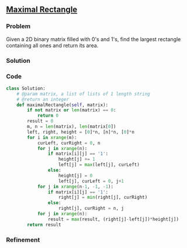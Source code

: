 ## [Maximal Rectangle](https://leetcode.com/problems/maximal-rectangle/)

### Problem

Given a 2D binary matrix filled with 0's and 1's, find the largest rectangle containing all ones and return its area. 

### Solution


### Code

``` Python
class Solution:
    # @param matrix, a list of lists of 1 length string
    # @return an integer
    def maximalRectangle(self, matrix):
        if not matrix or len(matrix) == 0:
            return 0
        result = 0
        m, n = len(matrix), len(matrix[0])
        left, right, height = [0]*n, [n]*n, [0]*n
        for i in xrange(m):
            curLeft, curRight = 0, n
            for j in xrange(n):
                if matrix[i][j] == '1':
                    height[j] += 1
                    left[j] = max(left[j], curLeft)
                else:
                    height[j] = 0
                    left[j], curLeft = 0, j+1
            for j in xrange(n-1, -1, -1):
                if matrix[i][j] == '1':
                    right[j] = min(right[j], curRight)
                else:
                    right[j], curRight = n, j
            for j in xrange(n):
                result = max(result, (right[j]-left[j])*height[j])
        return result
```

### Refinement
